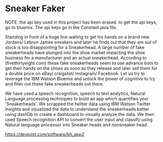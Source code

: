 # Sneaker Faker

NOTE:
the api key used in this project has been erased. to get the api keys, go to bluemix. The api keys go in the Constant.java file.

Standing in front of a huge line waiting to get his hands on a brand new Jordans/ Lebron James sneakers and later he finds out that they are out of stock is too disappointing for a Sneakerhead. A large number of fake sneakerheads have plunged into the shoe market impacting the shoe business for a manufacturer and an actual sneakerhead. According to (fivethirtyeight.com) these fake sneakerheads seem to use advance bots to get their hands on the shoes as soon as they release and later sell them for a double price on eBay/ craigslist/ Instagram/ Facebook. Let us try to leverage the IBM Watson Bluemix and unlock the power of cognitive to try and filter out these fake sneakerheads out there.

We have used a speech recognition,  speech to text analytics, Natural Language processing techniques to build an app which quantifies your 'Sneakerheads'. We scrapped the twitter data using IBM Watson Twitter Insights and visualized the data to understand the sneakerheads better using dashDb to create a dashboard to visually analyze the data. We then used Speech recognition API to convert the user input and classify using Natural language processor into Sneaker heads and nonsneaker head.

https://devpost.com/software/bh_app2
